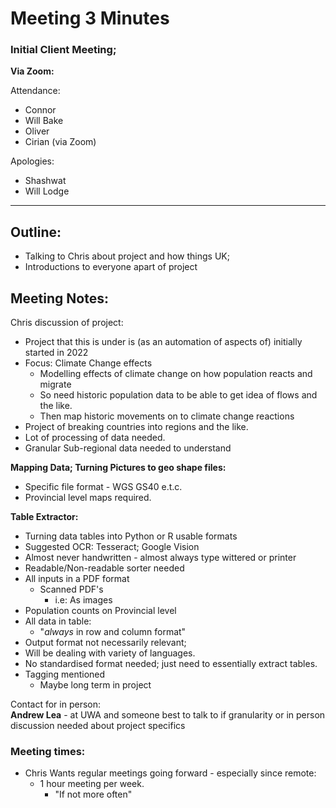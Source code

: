 ﻿# **Meeting 3 Minutes**

### Initial Client Meeting;
**Via Zoom:**

Attendance:
- Connor
- Will Bake
- Oliver
- Cirian (via Zoom)

Apologies:
- Shashwat
- Will Lodge
----

## Outline: <br>
- Talking to Chris about project and how things UK;
- Introductions to everyone apart of project

## **Meeting Notes:**<br>
Chris discussion of project:
- Project that this is under is (as an automation of aspects of) initially started in 2022 
-  Focus: Climate Change effects 
	- Modelling effects of climate change on how population reacts and migrate
	- So need historic population data to be able to get idea of flows and the like.
	- Then map historic movements on to climate change reactions
- Project of breaking countries into regions and the like.
- Lot of processing of data needed.
- Granular Sub-regional data needed to understand

**Mapping Data; Turning Pictures to geo shape files:**
- Specific file format - WGS GS40 e.t.c.
- Provincial level maps required.

**Table Extractor:**
- Turning data tables into Python or R usable formats
- Suggested OCR: Tesseract; Google Vision
- Almost never handwritten - almost always type wittered or printer
- Readable/Non-readable sorter needed
- All inputs in a PDF format
	- Scanned PDF's 
		- i.e: As images
- Population counts on Provincial level
- All data in table:
    - "*always* in row and column format"
- Output format not necessarily relevant;
- Will be dealing with variety of languages.
- No standardised format needed; just need to essentially extract tables.
- Tagging mentioned
    - Maybe long term in project

Contact for in person:<br>
**Andrew Lea** - at UWA and someone best to talk to if granularity or in person discussion needed about project specifics

### Meeting times:
- Chris Wants regular meetings going forward - especially since remote:
    - 1 hour meeting per week.
        - "If not more often"

